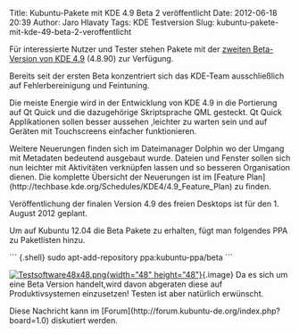 Title: Kubuntu-Pakete mit KDE 4.9 Beta 2 veröffentlicht
Date: 2012-06-18 20:39
Author: Jaro Hlavaty
Tags: KDE Testversion
Slug: kubuntu-pakete-mit-kde-49-beta-2-veroffentlicht

Für interessierte Nutzer und Tester stehen Pakete mit der [zweiten
Beta-Version von KDE
4.9](http://www.kde.org/announcements/announce-4.9-beta2.php) (4.8.90)
zur Verfügung.

</p>
Bereits seit der ersten Beta konzentriert sich das KDE-Team
ausschließlich auf Fehlerbereinigung und Feintuning.

</p>
<!--break--><!--break-->

Die meiste Energie wird in der Entwicklung von KDE 4.9 in die Portierung
auf Qt Quick und die dazugehörige Skriptsprache QML gesteckt. Qt Quick
Applikationen sollen besser aussehen ,leichter zu warten sein und auf
Geräten mit Touchscreens einfacher funktionieren.

</p>
Weitere Neuerungen finden sich im Dateimanager Dolphin wo der Umgang mit
Metadaten bedeutend ausgebaut wurde. Dateien und Fenster sollen sich nun
leichter mit Aktivitäten verknüpfen lassen und so besseren Organisation
dienen. Die komplette Übersicht der Neuerungen ist im [Feature
Plan](http://techbase.kde.org/Schedules/KDE4/4.9_Feature_Plan) zu
finden.

</p>
Veröffentlichung der finalen Version 4.9 des freien Desktops ist für den
1. August 2012 geplant.

</p>
Um auf Kubuntu 12.04 die Beta Pakete zu erhalten, fügt man folgendes PPA
zu Paketlisten hinzu.

</p>
``` {.shell}
 sudo apt-add-repository ppa:kubuntu-ppa/beta
```

[![Testsoftware48x48.png](http://wiki.kubuntu-de.org/images/Testsoftware48x48.png){width="48"
height="48"}](/Datei:Testsoftware48x48.png){.image} Da es sich um eine
Beta Version handelt,wird davon abgeraten diese auf Produktivsystemen
einzusetzen! Testen ist aber natürlich erwünscht.

</p>
Diese Nachricht kann im
[Forum](http://forum.kubuntu-de.org/index.php?board=1.0) diskutiert
werden.

</p>

